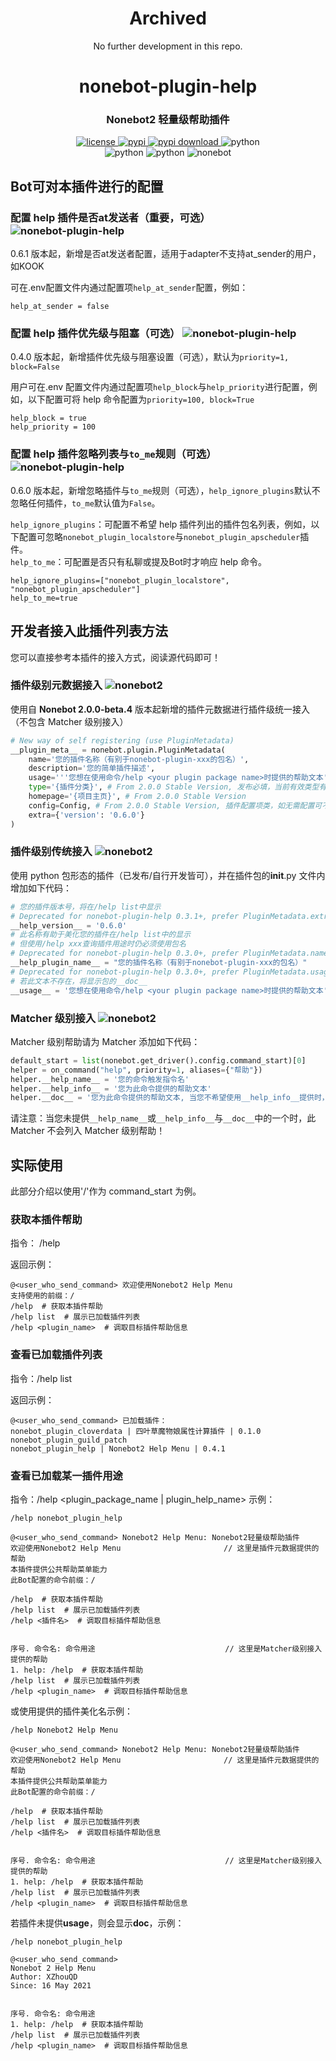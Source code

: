 <div align="center">

# Archived
No further development in this repo.

# nonebot-plugin-help

### Nonebot2 轻量级帮助插件

<a href="https://raw.githubusercontent.com/xzhouqd/nonebot-plugin-help/main/LICENSE">
    <img src="https://img.shields.io/github/license/xzhouqd/nonebot-plugin-help?style=for-the-badge" alt="license">
</a>
<a href="https://pypi.python.org/pypi/nonebot-plugin-help">
    <img src="https://img.shields.io/pypi/v/nonebot-plugin-help?color=green&style=for-the-badge" alt="pypi">
</a>
<a href="https://pypi.python.org/pypi/nonebot-plugin-help">
    <img src="https://img.shields.io/pypi/dm/nonebot-plugin-help?style=for-the-badge" alt="pypi download">
</a>
<img src="https://img.shields.io/badge/require_python-3.8+-blue?style=for-the-badge" alt="python">
<br />
<img src="https://img.shields.io/badge/tested_python-3.10.6-blue?style=for-the-badge" alt="python">
<img src="https://img.shields.io/badge/tested_env-go_cqhttp_1.0.0-blue?style=for-the-badge" alt="python">
<img src="https://img.shields.io/badge/tested_Nonebot-2.0.0_rc4-red?style=for-the-badge" alt="nonebot">
</div>

## Bot可对本插件进行的配置

### 配置 help 插件是否at发送者（重要，可选） ![nonebot-plugin-help](https://img.shields.io/static/v1?label=nonebot-plugin-help&message=0.6.1&color=red)

0.6.1 版本起，新增是否at发送者配置，适用于adapter不支持at_sender的用户，如KOOK

可在.env配置文件内通过配置项`help_at_sender`配置，例如：
```
help_at_sender = false
```

### 配置 help 插件优先级与阻塞（可选） ![nonebot-plugin-help](https://img.shields.io/static/v1?label=nonebot-plugin-help&message=0.4.0&color=red)

0.4.0 版本起，新增插件优先级与阻塞设置（可选），默认为`priority=1, block=False`

用户可在.env 配置文件内通过配置项`help_block`与`help_priority`进行配置，例如，以下配置可将 help 命令配置为`priority=100, block=True`

```
help_block = true
help_priority = 100
```

### 配置 help 插件忽略列表与`to_me`规则（可选） ![nonebot-plugin-help](https://img.shields.io/static/v1?label=nonebot-plugin-help&message=0.6.0&color=red)

0.6.0 版本起，新增忽略插件与`to_me`规则（可选），`help_ignore_plugins`默认不忽略任何插件，`to_me`默认值为`False`。  

`help_ignore_plugins`：可配置不希望 help 插件列出的插件包名列表，例如，以下配置可忽略`nonebot_plugin_localstore`与`nonebot_plugin_apscheduler`插件。  
`help_to_me`：可配置是否只有私聊或提及Bot时才响应 help 命令。

```
help_ignore_plugins=["nonebot_plugin_localstore", "nonebot_plugin_apscheduler"]
help_to_me=true
```

## 开发者接入此插件列表方法

您可以直接参考本插件的接入方式，阅读源代码即可！

### 插件级别元数据接入 ![nonebot2](https://img.shields.io/static/v1?label=Nonebot&message=2.0.0%2Dbeta.4&color=red)

使用自 **Nonebot 2.0.0-beta.4** 版本起新增的插件元数据进行插件级统一接入（不包含 Matcher 级别接入）

```python
# New way of self registering (use PluginMetadata)
__plugin_meta__ = nonebot.plugin.PluginMetadata(
    name='您的插件名称（有别于nonebot-plugin-xxx的包名）',
    description='您的简单插件描述',
    usage='''您想在使用命令/help <your plugin package name>时提供的帮助文本''',
    type='{插件分类}', # From 2.0.0 Stable Version, 发布必填，当前有效类型有：`library`（为其他插件编写提供功能），`application`（向机器人用户提供功能）。
    homepage='{项目主页}', # From 2.0.0 Stable Version
    config=Config, # From 2.0.0 Stable Version, 插件配置项类，如无需配置可不填写。
    extra={'version': '0.6.0'}
)
```

### 插件级别传统接入 ![nonebot2](https://img.shields.io/static/v1?label=Nonebot&message=2.0.0%2Dbeta.1&color=red)

使用 python 包形态的插件（已发布/自行开发皆可），并在插件包的**init**.py 文件内增加如下代码：

```python
# 您的插件版本号，将在/help list中显示
# Deprecated for nonebot-plugin-help 0.3.1+, prefer PluginMetadata.extra['version']
__help_version__ = '0.6.0'
# 此名称有助于美化您的插件在/help list中的显示
# 但使用/help xxx查询插件用途时仍必须使用包名
# Deprecated for nonebot-plugin-help 0.3.0+, prefer PluginMetadata.name
__help_plugin_name__ = "您的插件名称（有别于nonebot-plugin-xxx的包名）"
# Deprecated for nonebot-plugin-help 0.3.0+, prefer PluginMetadata.usage
# 若此文本不存在，将显示包的__doc__
__usage__ = '您想在使用命令/help <your plugin package name>时提供的帮助文本'
```

### Matcher 级别接入 ![nonebot2](https://img.shields.io/static/v1?label=Nonebot&message=2.0.0%2Dbeta.1&color=red)

Matcher 级别帮助请为 Matcher 添加如下代码：

```python
default_start = list(nonebot.get_driver().config.command_start)[0]
helper = on_command("help", priority=1, aliases={"帮助"})
helper.__help_name__ = '您的命令触发指令名'
helper.__help_info__ = '您为此命令提供的帮助文本'
helper.__doc__ = '您为此命令提供的帮助文本, 当您不希望使用__help_info__提供时，可以使用__doc__提供'
```

请注意：当您未提供`__help_name__`或`__help_info__`与`__doc__`中的一个时，此 Matcher 不会列入 Matcher 级别帮助！

## 实际使用

此部分介绍以使用'/'作为 command_start 为例。

### 获取本插件帮助

指令： /help

返回示例：

```
@<user_who_send_command> 欢迎使用Nonebot2 Help Menu
支持使用的前缀：/
/help  # 获取本插件帮助
/help list  # 展示已加载插件列表
/help <plugin_name>  # 调取目标插件帮助信息
```

### 查看已加载插件列表

指令：/help list

返回示例：

```
@<user_who_send_command> 已加载插件：
nonebot_plugin_cloverdata | 四叶草魔物娘属性计算插件 | 0.1.0
nonebot_plugin_guild_patch
nonebot_plugin_help | Nonebot2 Help Menu | 0.4.1
```

### 查看已加载某一插件用途

指令：/help <plugin_package_name | plugin_help_name>
示例：

```
/help nonebot_plugin_help

@<user_who_send_command> Nonebot2 Help Menu: Nonebot2轻量级帮助插件
欢迎使用Nonebot2 Help Menu                       // 这里是插件元数据提供的帮助
本插件提供公共帮助菜单能力
此Bot配置的命令前缀：/

/help  # 获取本插件帮助
/help list  # 展示已加载插件列表
/help <插件名>  # 调取目标插件帮助信息


序号. 命令名: 命令用途                             // 这里是Matcher级别接入提供的帮助
1. help: /help  # 获取本插件帮助
/help list  # 展示已加载插件列表
/help <plugin_name>  # 调取目标插件帮助信息
```

或使用提供的插件美化名示例：

```
/help Nonebot2 Help Menu

@<user_who_send_command> Nonebot2 Help Menu: Nonebot2轻量级帮助插件
欢迎使用Nonebot2 Help Menu                       // 这里是插件元数据提供的帮助
本插件提供公共帮助菜单能力
此Bot配置的命令前缀：/

/help  # 获取本插件帮助
/help list  # 展示已加载插件列表
/help <插件名>  # 调取目标插件帮助信息


序号. 命令名: 命令用途                             // 这里是Matcher级别接入提供的帮助
1. help: /help  # 获取本插件帮助
/help list  # 展示已加载插件列表
/help <plugin_name>  # 调取目标插件帮助信息
```

若插件未提供**usage**，则会显示**doc**，示例：

```
/help nonebot_plugin_help

@<user_who_send_command>
Nonebot 2 Help Menu
Author: XZhouQD
Since: 16 May 2021


序号. 命令名: 命令用途
1. help: /help  # 获取本插件帮助
/help list  # 展示已加载插件列表
/help <plugin_name>  # 调取目标插件帮助信息
```
